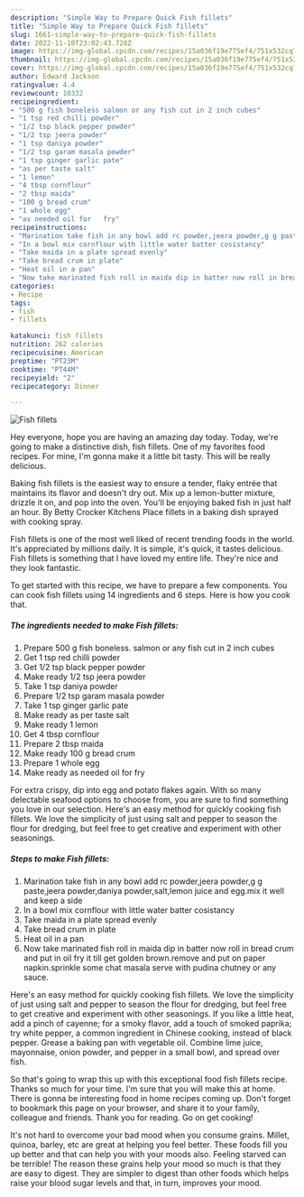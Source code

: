 ```yaml
---
description: "Simple Way to Prepare Quick Fish fillets"
title: "Simple Way to Prepare Quick Fish fillets"
slug: 1661-simple-way-to-prepare-quick-fish-fillets
date: 2022-11-10T23:02:43.728Z
image: https://img-global.cpcdn.com/recipes/15a036f19e775ef4/751x532cq70/fish-fillets-recipe-main-photo.jpg
thumbnail: https://img-global.cpcdn.com/recipes/15a036f19e775ef4/751x532cq70/fish-fillets-recipe-main-photo.jpg
cover: https://img-global.cpcdn.com/recipes/15a036f19e775ef4/751x532cq70/fish-fillets-recipe-main-photo.jpg
author: Edward Jackson
ratingvalue: 4.4
reviewcount: 10332
recipeingredient:
- "500 g fish boneless salmon or any fish cut in 2 inch cubes"
- "1 tsp red chilli powder"
- "1/2 tsp black pepper powder"
- "1/2 tsp jeera powder"
- "1 tsp daniya powder"
- "1/2 tsp garam masala powder"
- "1 tsp ginger garlic pate"
- "as per taste salt"
- "1 lemon"
- "4 tbsp cornflour"
- "2 tbsp maida"
- "100 g bread crum"
- "1 whole egg"
- "as needed oil for   fry"
recipeinstructions:
- "Marination take fish in any bowl add rc powder,jeera powder,g g paste,jeera powder,daniya powder,salt,lemon juice and egg.mix it well and keep a side"
- "In a bowl mix cornflour with little water batter cosistancy"
- "Take maida in a plate spread evenly"
- "Take bread crum in plate"
- "Heat oil in a pan"
- "Now take marinated fish roll in maida dip in batter now roll in bread crum and put in oil fry it till get golden brown.remove and put on paper napkin.sprinkle some chat masala serve with pudina chutney or any sauce."
categories:
- Recipe
tags:
- fish
- fillets

katakunci: fish fillets 
nutrition: 262 calories
recipecuisine: American
preptime: "PT23M"
cooktime: "PT44M"
recipeyield: "2"
recipecategory: Dinner

---
```



![Fish fillets](https://img-global.cpcdn.com/recipes/15a036f19e775ef4/751x532cq70/fish-fillets-recipe-main-photo.jpg)

Hey everyone, hope you are having an amazing day today. Today, we're going to make a distinctive dish, fish fillets. One of my favorites food recipes. For mine, I'm gonna make it a little bit tasty. This will be really delicious.

Baking fish fillets is the easiest way to ensure a tender, flaky entrée that maintains its flavor and doesn&#39;t dry out. Mix up a lemon-butter mixture, drizzle it on, and pop into the oven. You&#39;ll be enjoying baked fish in just half an hour. By Betty Crocker Kitchens Place fillets in a baking dish sprayed with cooking spray.

Fish fillets is one of the most well liked of recent trending foods in the world. It's appreciated by millions daily. It is simple, it's quick, it tastes delicious. Fish fillets is something that I have loved my entire life. They're nice and they look fantastic.


To get started with this recipe, we have to prepare a few components. You can cook fish fillets using 14 ingredients and 6 steps. Here is how you cook that.

<!--inarticleads1-->

##### The ingredients needed to make Fish fillets:

1. Prepare 500 g fish boneless. salmon or any fish cut in 2 inch cubes
1. Get 1 tsp red chilli powder
1. Get 1/2 tsp black pepper powder
1. Make ready 1/2 tsp jeera powder
1. Take 1 tsp daniya powder
1. Prepare 1/2 tsp garam masala powder
1. Take 1 tsp ginger garlic pate
1. Make ready as per taste salt
1. Make ready 1 lemon
1. Get 4 tbsp cornflour
1. Prepare 2 tbsp maida
1. Make ready 100 g bread crum
1. Prepare 1 whole egg
1. Make ready as needed oil for   fry


For extra crispy, dip into egg and potato flakes again. With so many delectable seafood options to choose from, you are sure to find something you love in our selection. Here&#39;s an easy method for quickly cooking fish fillets. We love the simplicity of just using salt and pepper to season the flour for dredging, but feel free to get creative and experiment with other seasonings. 

<!--inarticleads2-->

##### Steps to make Fish fillets:

1. Marination take fish in any bowl add rc powder,jeera powder,g g paste,jeera powder,daniya powder,salt,lemon juice and egg.mix it well and keep a side
1. In a bowl mix cornflour with little water batter cosistancy
1. Take maida in a plate spread evenly
1. Take bread crum in plate
1. Heat oil in a pan
1. Now take marinated fish roll in maida dip in batter now roll in bread crum and put in oil fry it till get golden brown.remove and put on paper napkin.sprinkle some chat masala serve with pudina chutney or any sauce.


Here&#39;s an easy method for quickly cooking fish fillets. We love the simplicity of just using salt and pepper to season the flour for dredging, but feel free to get creative and experiment with other seasonings. If you like a little heat, add a pinch of cayenne; for a smoky flavor, add a touch of smoked paprika; try white pepper, a common ingredient in Chinese cooking, instead of black pepper. Grease a baking pan with vegetable oil. Combine lime juice, mayonnaise, onion powder, and pepper in a small bowl, and spread over fish. 

So that's going to wrap this up with this exceptional food fish fillets recipe. Thanks so much for your time. I'm sure that you will make this at home. There is gonna be interesting food in home recipes coming up. Don't forget to bookmark this page on your browser, and share it to your family, colleague and friends. Thank you for reading. Go on get cooking!

It's not hard to overcome your bad mood when you consume grains. Millet, quinoa, barley, etc are great at helping you feel better. These foods fill you up better and that can help you with your moods also. Feeling starved can be terrible! The reason these grains help your mood so much is that they are easy to digest. They are simpler to digest than other foods which helps raise your blood sugar levels and that, in turn, improves your mood.
